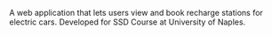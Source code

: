 A web application that lets users view and book recharge stations for electric cars. Developed for SSD Course at University of Naples.
